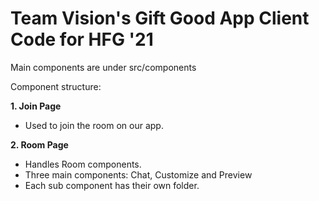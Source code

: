 # Team Vision's Gift Good App Client Code for HFG '21
Main components are under src/components

Component structure:

**1. Join Page**
- Used to join the room on our app.

**2. Room Page**
- Handles Room components. 
- Three main components: Chat, Customize and Preview
- Each sub component has their own folder.


